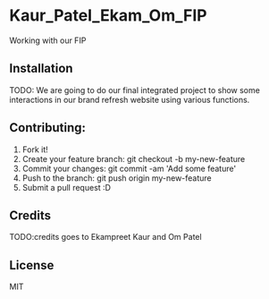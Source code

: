 # Kaur_Patel_Ekam_Om_FIP
Working with our FIP

## Installation
TODO: We are going to do our final integrated project to show some interactions in our brand refresh website using various functions.

## Contributing:
1. Fork it!
2. Create your feature branch: git checkout -b my-new-feature
3. Commit your changes: git commit -am 'Add some feature'
4. Push to the branch: git push origin my-new-feature
5. Submit a pull request :D

## Credits
TODO:credits goes to
 Ekampreet Kaur and Om Patel

## License
MIT